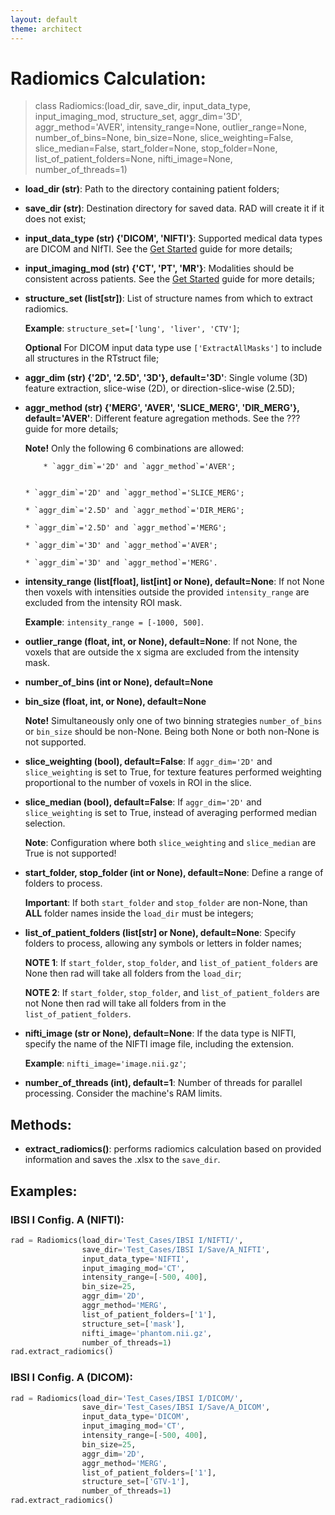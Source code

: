 ```yaml
---
layout: default
theme: architect
---
```



# Radiomics Calculation:

> class Radiomics:(load_dir, save_dir, input_data_type, input_imaging_mod, structure_set,
                 aggr_dim='3D', aggr_method='AVER', intensity_range=None, outlier_range=None,
                 number_of_bins=None, bin_size=None, slice_weighting=False, slice_median=False,
                 start_folder=None, stop_folder=None, list_of_patient_folders=None,
                 nifti_image=None, number_of_threads=1)

* **load_dir (str)**: Path to the directory containing patient folders;
* **save_dir (str)**: Destination directory for saved data. RAD will create it if it does not exist;
* **input_data_type (str) {'DICOM', 'NIFTI'}**: Supported medical data types are DICOM and NIfTI. See the [Get Started](get_started.md) guide for more details;
* **input_imaging_mod (str) {'CT', 'PT', 'MR'}**: Modalities should be consistent across patients. See the [Get Started](get_started.md) guide for more details;
* **structure_set (list[str])**: List of structure names from which to extract radiomics.

  **Example**: `structure_set=['lung', 'liver', 'CTV']`;

  **Optional** For DICOM input data type use `['ExtractAllMasks']` to include all structures in the RTstruct file;

* **aggr_dim (str) {'2D', '2.5D', '3D'}, default='3D'**: Single volume (3D) feature extraction, slice-wise (2D), or direction-slice-wise (2.5D);
* **aggr_method (str) {'MERG', 'AVER', 'SLICE_MERG', 'DIR_MERG'}, default='AVER'**: Different feature agregation methods. See the ??? guide for more details;

  **Note!** Only the following 6 combinations are allowed:
  
  
          * `aggr_dim`='2D' and `aggr_method`='AVER';
  

      * `aggr_dim`='2D' and `aggr_method`='SLICE_MERG';
  
      * `aggr_dim`='2.5D' and `aggr_method`='DIR_MERG';

      * `aggr_dim`='2.5D' and `aggr_method`='MERG';
    
      * `aggr_dim`='3D' and `aggr_method`='AVER';

      * `aggr_dim`='3D' and `aggr_method`='MERG'.
  
* **intensity_range (list[float], list[int] or None), default=None**: If not None then voxels with intensities outside the provided `intensity_range` are excluded from the intensity ROI mask.

  **Example**: `intensity_range = [-1000, 500]`.

* **outlier_range (float, int, or None), default=None**: If not None, the voxels that are outside the x sigma are excluded from the intensity mask.
* **number_of_bins (int or None), default=None**
* **bin_size (float, int, or None), default=None**

  **Note!** Simultaneously only one of two binning strategies `number_of_bins` or `bin_size` should be non-None. Being both None or both non-None is not supported.

* **slice_weighting (bool), default=False**: If `aggr_dim='2D'` and `slice_weighting` is set to True, for texture features performed weighting proportional to the number of voxels in ROI in the slice.
* **slice_median (bool), default=False**: If `aggr_dim='2D'` and `slice_weighting` is set to True, instead of averaging performed median selection.

  **Note**: Configuration where both `slice_weighting` and `slice_median` are True is not supported!
  
* **start_folder, stop_folder (int or None), default=None**: Define a range of folders to process.

  **Important**: If both `start_folder` and `stop_folder` are non-None, than **ALL** folder names inside the `load_dir` must be integers;

* **list_of_patient_folders (list[str] or None), default=None**: Specify folders to process, allowing any symbols or letters in folder names;

   **NOTE 1**: If `start_folder`, `stop_folder`, and `list_of_patient_folders` are None then rad will take all folders from the `load_dir`;
  
   **NOTE 2**: If `start_folder`, `stop_folder`, and `list_of_patient_folders` are not None then rad will take all folders from in the `list_of_patient_folders`.

* **nifti_image (str or None), default=None**: If the data type is NIFTI, specify the name of the NIFTI image file, including the extension.
  
  **Example**: `nifti_image='image.nii.gz'`;

* **number_of_threads (int), default=1**: Number of threads for parallel processing. Consider the machine's RAM limits.

## Methods:

* **extract_radiomics()**: performs radiomics calculation based on provided information and saves the .xlsx to the `save_dir`.


## Examples:

### IBSI I Config. A (NIFTI):

```python
rad = Radiomics(load_dir='Test_Cases/IBSI I/NIFTI/', 
                save_dir='Test_Cases/IBSI I/Save/A_NIFTI',
                input_data_type='NIFTI', 
                input_imaging_mod='CT',
                intensity_range=[-500, 400], 
                bin_size=25, 
                aggr_dim='2D', 
                aggr_method='MERG',
                list_of_patient_folders=['1'],
                structure_set=['mask'],
                nifti_image='phantom.nii.gz',
                number_of_threads=1)
rad.extract_radiomics()
```

### IBSI I Config. A (DICOM):

```python
rad = Radiomics(load_dir='Test_Cases/IBSI I/DICOM/', 
                save_dir='Test_Cases/IBSI I/Save/A_DICOM',
                input_data_type='DICOM', 
                input_imaging_mod='CT',
                intensity_range=[-500, 400], 
                bin_size=25, 
                aggr_dim='2D', 
                aggr_method='MERG',
                list_of_patient_folders=['1'],
                structure_set=['GTV-1'], 
                number_of_threads=1)
rad.extract_radiomics()
```

